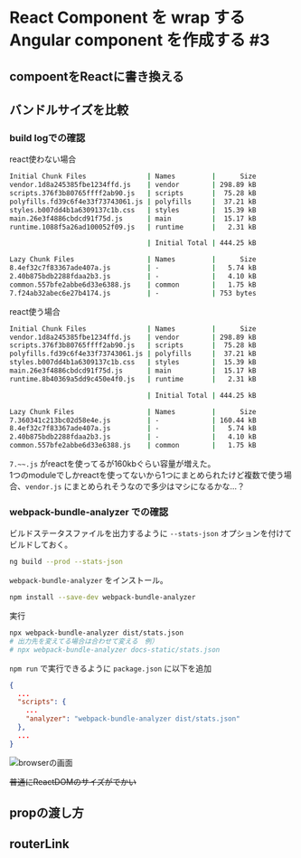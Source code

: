 # React Component を wrap する Angular component を作成する \#3

## compoentをReactに書き換える

## バンドルサイズを比較

### build logでの確認
react使わない場合
```bash
Initial Chunk Files               | Names         |      Size
vendor.1d8a245385fbe1234ffd.js    | vendor        | 298.89 kB
scripts.376f3b80765ffff2ab90.js   | scripts       |  75.28 kB
polyfills.fd39c6f4e33f73743061.js | polyfills     |  37.21 kB
styles.b007dd4b1a6309137c1b.css   | styles        |  15.39 kB
main.26e3f4886cbdcd91f75d.js      | main          |  15.17 kB
runtime.1088f5a26ad100052f09.js   | runtime       |   2.31 kB

                                  | Initial Total | 444.25 kB

Lazy Chunk Files                  | Names         |      Size
8.4ef32c7f83367ade407a.js         | -             |   5.74 kB
2.40b875bdb2288fdaa2b3.js         | -             |   4.10 kB
common.557bfe2abbe6d33e6388.js    | common        |   1.75 kB
7.f24ab32abec6e27b4174.js         | -             | 753 bytes
```

react使う場合
```bash
Initial Chunk Files               | Names         |      Size
vendor.1d8a245385fbe1234ffd.js    | vendor        | 298.89 kB
scripts.376f3b80765ffff2ab90.js   | scripts       |  75.28 kB
polyfills.fd39c6f4e33f73743061.js | polyfills     |  37.21 kB
styles.b007dd4b1a6309137c1b.css   | styles        |  15.39 kB
main.26e3f4886cbdcd91f75d.js      | main          |  15.17 kB
runtime.8b40369a5dd9c450e4f0.js   | runtime       |   2.31 kB

                                  | Initial Total | 444.25 kB

Lazy Chunk Files                  | Names         |      Size
7.360341c213bc02d58e4e.js         | -             | 160.44 kB
8.4ef32c7f83367ade407a.js         | -             |   5.74 kB
2.40b875bdb2288fdaa2b3.js         | -             |   4.10 kB
common.557bfe2abbe6d33e6388.js    | common        |   1.75 kB
```

`7.~~.js` がreactを使ってるが160kbぐらい容量が増えた。  
1つのmoduleでしかreactを使ってないから1つにまとめられたけど複数で使う場合、`vendor.js` にまとめられそうなので多少はマシになるかな…？  

### webpack-bundle-analyzer での確認
ビルドステータスファイルを出力するように `--stats-json` オプションを付けてビルドしておく。

```bash
ng build --prod --stats-json
```

`webpack-bundle-analyzer` をインストール。
```bash
npm install --save-dev webpack-bundle-analyzer
```

実行
```bash
npx webpack-bundle-analyzer dist/stats.json
# 出力先を変えてる場合は合わせて変える　例）
# npx webpack-bundle-analyzer docs-static/stats.json
```

`npm run` で実行できるように `package.json` に以下を追加
```json
{
  ...
  "scripts": {
    ...
    "analyzer": "webpack-bundle-analyzer dist/stats.json"
  },
  ...
}
```

![browserの画面](assets/img/2021/05/09/01.png)

~~普通にReactDOMのサイズがでかい~~

## propの渡し方

## routerLink
